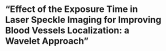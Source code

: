 # “Effect of the Exposure Time in Laser Speckle Imaging for Improving Blood Vessels Localization: a Wavelet Approach”
